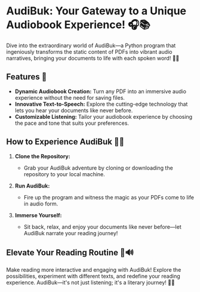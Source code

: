 # AudiBuk: Your Gateway to a Unique Audiobook Experience! 🎧📚

Dive into the extraordinary world of AudiBuk—a Python program that ingeniously transforms the static content of PDFs into vibrant audio narratives, bringing your documents to life with each spoken word! 🚀✨

## Features 🌟

- **Dynamic Audiobook Creation:** Turn any PDF into an immersive audio experience without the need for saving files.
- **Innovative Text-to-Speech:** Explore the cutting-edge technology that lets you hear your documents like never before.
- **Customizable Listening:** Tailor your audiobook experience by choosing the pace and tone that suits your preferences.

## How to Experience AudiBuk 🚀🎉

1. **Clone the Repository:**
   - Grab your AudiBuk adventure by cloning or downloading the repository to your local machine.

2. **Run AudiBuk:**
   - Fire up the program and witness the magic as your PDFs come to life in audio form.

3. **Immerse Yourself:**
   - Sit back, relax, and enjoy your documents like never before—let AudiBuk narrate your reading journey!

## Elevate Your Reading Routine 📖🔊

Make reading more interactive and engaging with AudiBuk! Explore the possibilities, experiment with different texts, and redefine your reading experience. AudiBuk—it's not just listening; it's a literary journey! 🌈📣
